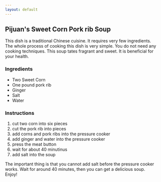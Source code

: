 ```yaml
---
layout: default
---
```


<!---
This is a comment. Note the triple dash to start, but double to end
-->

## Pijuan's Sweet Corn Pork rib Soup
<!---
Put your name or github username somewhere
-->
This dish is a traditional Chinese cuisine. It requires very few ingredients. The whole process of cooking this dish is very simple. You do not need any cooking techniques.
This soup tates fragrant and sweet. It is beneficial for your health.

### Ingredients
- Two Sweet Corn
- One pound pork rib
- Ginger
- Salt
- Water

### Instructions
1. cut two corn into six pieces
2. cut the pork rib into pieces
3. add corns and pork ribs into the pressure cooker
4. add ginger and water into the pressure cooker
5. press the meat button
6. wait for about 40 minutinus
7. add salt into the soup 

The important thing is that you cannot add salt before the pressure cooker works. Wait for around 40 minutes, then you can get a delicious soup.
Enjoy!

